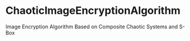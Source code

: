 # ChaoticImageEncryptionAlgorithm
Image Encryption Algorithm Based on Composite Chaotic Systems and S-Box
